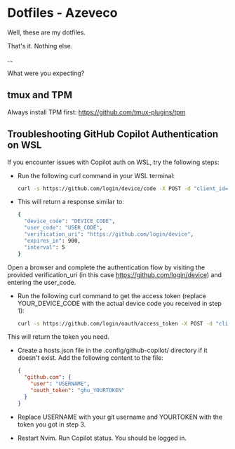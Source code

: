 # Dotfiles - Azeveco

Well, these are my dotfiles.

That's it. Nothing else.

...

What were you expecting?

## tmux and TPM

Always install TPM first:
<https://github.com/tmux-plugins/tpm>

## Troubleshooting GitHub Copilot Authentication on WSL

If you encounter issues with Copilot auth on WSL, try the following steps:

* Run the following curl command in your WSL terminal:

  ```bash
  curl -s https://github.com/login/device/code -X POST -d "client_id=Iv1.b507a08c87ecfe98&scope=read:user"
  ```

* This will return a response similar to:

  ```bash
  {
    "device_code": "DEVICE_CODE",
    "user_code": "USER_CODE",
    "verification_uri": "https://github.com/login/device",
    "expires_in": 900,
    "interval": 5
  }
  ```

Open a browser and complete the authentication flow by visiting the provided
verification_uri (in this case <https://github.com/login/device>) and entering the user_code.

* Run the following curl command to get the access token (replace YOUR_DEVICE_CODE with the actual device code you received in step 1):

  ```bash
  curl -s https://github.com/login/oauth/access_token -X POST -d "client_id=Iv1.b507a08c87ecfe98&device_code=YOUR_DEVICE_CODE&grant_type=urn:ietf:params:oauth:grant-type:device_code" | grep -o "access_token=[^&]*" | cut -d= -f2
  ```

This will return the token you need.

* Create a hosts.json file in the .config/github-copilot/ directory if it doesn't
  exist. Add the following content to the file:

  ```json
  {
    "github.com": {
      "user": "USERNAME",
      "oauth_token": "ghu_YOURTOKEN"
    }
  }
  ```

* Replace USERNAME with your git username and YOURTOKEN with the token you got in step 3.
* Restart Nvim. Run Copilot status. You should be logged in.
